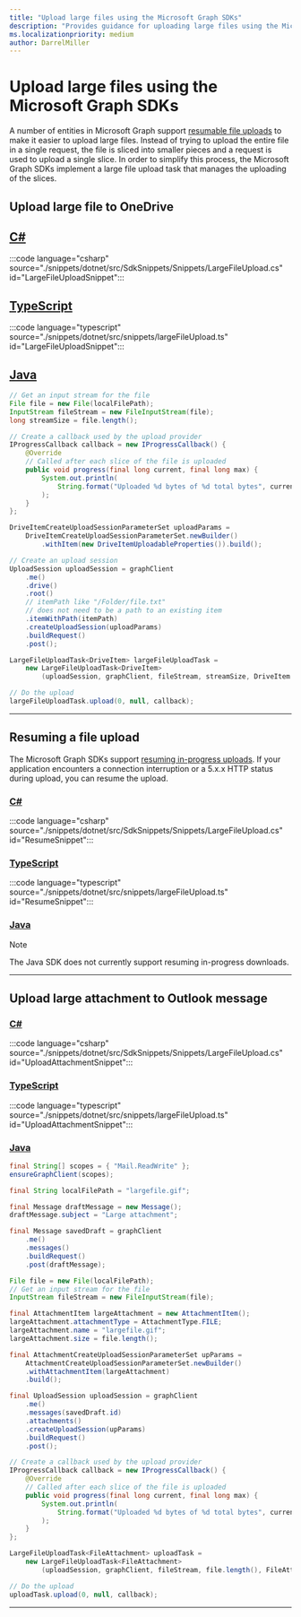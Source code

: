 ```yaml
---
title: "Upload large files using the Microsoft Graph SDKs"
description: "Provides guidance for uploading large files using the Microsoft Graph SDKs."
ms.localizationpriority: medium
author: DarrelMiller
---
```


<!-- markdownlint-disable MD024 MD051 -->

# Upload large files using the Microsoft Graph SDKs

A number of entities in Microsoft Graph support [resumable file uploads](/graph/api/driveitem-createuploadsession?view=graph-rest-1.0&preserve-view=true) to make it easier to upload large files. Instead of trying to upload the entire file in a single request, the file is sliced into smaller pieces and a request is used to upload a single slice. In order to simplify this process, the Microsoft Graph SDKs implement a large file upload task that manages the uploading of the slices.

## Upload large file to OneDrive

## [C#](#tab/csharp)

:::code language="csharp" source="./snippets/dotnet/src/SdkSnippets/Snippets/LargeFileUpload.cs" id="LargeFileUploadSnippet":::

## [TypeScript](#tab/typescript)

:::code language="typescript" source="./snippets/dotnet/src/snippets/largeFileUpload.ts" id="LargeFileUploadSnippet":::

## [Java](#tab/java)

```java
// Get an input stream for the file
File file = new File(localFilePath);
InputStream fileStream = new FileInputStream(file);
long streamSize = file.length();

// Create a callback used by the upload provider
IProgressCallback callback = new IProgressCallback() {
    @Override
    // Called after each slice of the file is uploaded
    public void progress(final long current, final long max) {
        System.out.println(
            String.format("Uploaded %d bytes of %d total bytes", current, max)
        );
    }
};

DriveItemCreateUploadSessionParameterSet uploadParams =
    DriveItemCreateUploadSessionParameterSet.newBuilder()
        .withItem(new DriveItemUploadableProperties()).build();

// Create an upload session
UploadSession uploadSession = graphClient
    .me()
    .drive()
    .root()
    // itemPath like "/Folder/file.txt"
    // does not need to be a path to an existing item
    .itemWithPath(itemPath)
    .createUploadSession(uploadParams)
    .buildRequest()
    .post();

LargeFileUploadTask<DriveItem> largeFileUploadTask =
    new LargeFileUploadTask<DriveItem>
        (uploadSession, graphClient, fileStream, streamSize, DriveItem.class);

// Do the upload
largeFileUploadTask.upload(0, null, callback);
```

---

## Resuming a file upload

The Microsoft Graph SDKs support [resuming in-progress uploads](/graph/api/driveitem-createuploadsession?view=graph-rest-1.0&preserve-view=true#resuming-an-in-progress-upload). If your application encounters a connection interruption or a 5.x.x HTTP status during upload, you can resume the upload.

### [C#](#tab/csharp)

:::code language="csharp" source="./snippets/dotnet/src/SdkSnippets/Snippets/LargeFileUpload.cs" id="ResumeSnippet":::

### [TypeScript](#tab/typescript)

:::code language="typescript" source="./snippets/dotnet/src/snippets/largeFileUpload.ts" id="ResumeSnippet":::

### [Java](#tab/java)

> [!NOTE]
> The Java SDK does not currently support resuming in-progress downloads.

---

## Upload large attachment to Outlook message

### [C#](#tab/csharp)

:::code language="csharp" source="./snippets/dotnet/src/SdkSnippets/Snippets/LargeFileUpload.cs" id="UploadAttachmentSnippet":::

### [TypeScript](#tab/typescript)

:::code language="typescript" source="./snippets/dotnet/src/snippets/largeFileUpload.ts" id="UploadAttachmentSnippet":::

### [Java](#tab/java)

```java
final String[] scopes = { "Mail.ReadWrite" };
ensureGraphClient(scopes);

final String localFilePath = "largefile.gif";

final Message draftMessage = new Message();
draftMessage.subject = "Large attachment";

final Message savedDraft = graphClient
    .me()
    .messages()
    .buildRequest()
    .post(draftMessage);

File file = new File(localFilePath);
// Get an input stream for the file
InputStream fileStream = new FileInputStream(file);

final AttachmentItem largeAttachment = new AttachmentItem();
largeAttachment.attachmentType = AttachmentType.FILE;
largeAttachment.name = "largefile.gif";
largeAttachment.size = file.length();

final AttachmentCreateUploadSessionParameterSet upParams =
    AttachmentCreateUploadSessionParameterSet.newBuilder()
    .withAttachmentItem(largeAttachment)
    .build();

final UploadSession uploadSession = graphClient
    .me()
    .messages(savedDraft.id)
    .attachments()
    .createUploadSession(upParams)
    .buildRequest()
    .post();

// Create a callback used by the upload provider
IProgressCallback callback = new IProgressCallback() {
    @Override
    // Called after each slice of the file is uploaded
    public void progress(final long current, final long max) {
        System.out.println(
            String.format("Uploaded %d bytes of %d total bytes", current, max)
        );
    }
};

LargeFileUploadTask<FileAttachment> uploadTask =
    new LargeFileUploadTask<FileAttachment>
        (uploadSession, graphClient, fileStream, file.length(), FileAttachment.class);

// Do the upload
uploadTask.upload(0, null, callback);
```

---

<!-- markdownlint-enable MD024 -->
